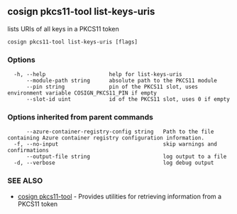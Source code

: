 ## cosign pkcs11-tool list-keys-uris

lists URIs of all keys in a PKCS11 token

```
cosign pkcs11-tool list-keys-uris [flags]
```

### Options

```
  -h, --help                    help for list-keys-uris
      --module-path string      absolute path to the PKCS11 module
      --pin string              pin of the PKCS11 slot, uses environment variable COSIGN_PKCS11_PIN if empty
      --slot-id uint            id of the PKCS11 slot, uses 0 if empty

```

### Options inherited from parent commands

```
      --azure-container-registry-config string   Path to the file containing Azure container registry configuration information.
  -f, --no-input                                 skip warnings and confirmations
      --output-file string                       log output to a file
  -d, --verbose                                  log debug output
```

### SEE ALSO

* [cosign pkcs11-tool](cosign_pkcs11-tool.md)	 - Provides utilities for retrieving information from a PKCS11 token

